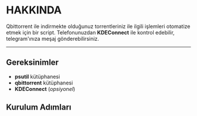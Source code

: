 # HAKKINDA
Qbittorrent ile indirmekte olduğunuz torrentleriniz ile ilgili işlemleri otomatize etmek için bir script.
Telefonunuzdan **KDEConnect** ile kontrol edebilir, telegram'ınıza meşaj gönderebilirsiniz.

---

## Gereksinimler
- **psutil** kütüphanesi
- **qbittorrent** kütüphanesi
- **KDEConnect** (*opsiyonel*)

## Kurulum Adımları